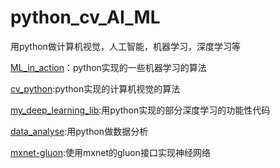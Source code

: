 ﻿# python_cv_AI_ML

用python做计算机视觉，人工智能，机器学习，深度学习等

[ML_in_action](https://github.com/DragonFive/python_cv_AI_ML/tree/master/ML_in_action)：python实现的一些机器学习的算法

[cv_python](https://github.com/DragonFive/python_cv_AI_ML/tree/master/cv_python):python实现的计算机视觉的算法

[my_deep_learning_lib](https://github.com/DragonFive/python_cv_AI_ML/tree/master/my_deep_learning_lib):用python实现的部分深度学习的功能性代码

[data_analyse](https://github.com/DragonFive/python_cv_AI_ML/tree/master/data_analyse):用python做数据分析


[mxnet-gluon](https://github.com/DragonFive/python_cv_AI_ML/tree/master/mxnet):使用mxnet的gluon接口实现神经网络

